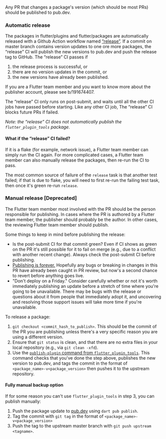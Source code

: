 Any PR that changes a package's version (which should be most PRs) should be published
to pub.dev.

### Automatic release

The packages in flutter/plugins and flutter/packages are automatically released with a Github Action workflow named [“release”](https://github.com/flutter/plugins/blob/master/.github/workflows/release.yml). If a commit on master branch contains version updates to one ore more packages, the “release” CI will publish the new versions to pub.dev and push the release tag to GitHub. The “release” CI passes if
1. the release process is successful, or
2. there are no version updates in the commit, or
3. the new versions have already been published.  

If you are a Flutter team member and you want to know more about the publisher account, please see b/191674407.

The “release” CI only runs on post-submit, and waits until all the other CI jobs have passed before starting. Like any other CI job, The “release” CI blocks future PRs if failed. 

_Note: the “release” CI does not automatically publish the `flutter_plugin_tools` package._

#### What if the “release” CI failed?

If it is a flake (for example, network issue), a Flutter team member can simply run the CI again. For more complicated cases, a Flutter team member can also manually release the packages, then re-run the CI to pass.

The most common source of failure of the `release` task is that another test failed; if that is due to flake, you will need to first re-run the failing test task, then once it's green re-run `release`.

### Manual release [Deprecated]

The Flutter team member most involved with the PR should be the person responsible
for publishing. In cases where the PR is authored by a Flutter team member, the
publisher should probably be the author. In other cases, the reviewing Flutter team
member should publish.

Some things to keep in mind before publishing the release:

- Is the post-submit CI for that commit green? Even if CI shows as green on
  the PR it's still possible for it to fail on merge (e.g., due to a
  conflict with another recent change). Always check the post-submit CI
  before publishing.
- [Publishing is
  forever.](https://dart.dev/tools/pub/publishing#publishing-is-forever)
  Hopefully any bugs or breaking in changes in this PR have already been caught
  in PR review, but now's a second chance to revert before anything goes live.
- "Don't deploy on a Friday." Consider carefully whether or not it's worth
  immediately publishing an update before a stretch of time where you're going
  to be unavailable. There may be bugs with the release or questions about it
  from people that immediately adopt it, and uncovering and resolving those
  support issues will take more time if you're unavailable.

To release a package:
1. `git checkout <commit_hash_to_publish>`. This should be the commit of the
  PR you are publishing unless there's a very specific reason you are using
  a different version.
1. Ensure that `git status` is clean, and that there are no extra files in
  your local repository (e.g., via `git clean -xfd`).
1. Use the [`publish-plugin` command from
  `flutter_plugin_tools`](https://github.com/flutter/plugins/blob/master/script/tool/README.md).
  This command checks that you've done the step above, publishes the new version to pub.dev,
  and tags the commit in the format of `<package_name>-v<package_version>` then pushes
  it to the upstream repository.

#### Fully manual backup option

If for some reason you can't use `flutter_plugin_tools` in step 3, you can publish manually:
  1. Push the package update to [pub.dev](https://pub.dev) using `dart pub publish`.
  2. Tag the commit with `git tag` in the format of `<package_name>-v<package_version>`
  3. Push the tag to the upstream master branch with `git push upstream <tagname>`.